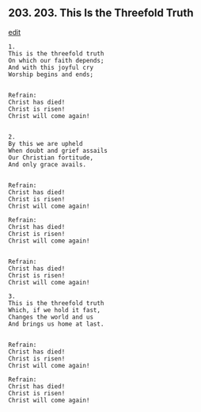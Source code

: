 
## 203.  203. This Is the Threefold Truth
[edit](https://docs.google.com/document/d/1l36HBCN0vKlm0TykVjEiocrpj8oyEYMm/edit?mode=html)






    1.
    This is the threefold truth
    On which our faith depends;
    And with this joyful cry
    Worship begins and ends;


    Refrain:
    Christ has died!
    Christ is risen!
    Christ will come again!


    2.
    By this we are upheld
    When doubt and grief assails
    Our Christian fortitude,
    And only grace avails.


    Refrain:
    Christ has died!
    Christ is risen!
    Christ will come again!

    Refrain:
    Christ has died!
    Christ is risen!
    Christ will come again!


    Refrain:
    Christ has died!
    Christ is risen!
    Christ will come again!

    3.
    This is the threefold truth
    Which, if we hold it fast,
    Changes the world and us
    And brings us home at last.


    Refrain:
    Christ has died!
    Christ is risen!
    Christ will come again!

    Refrain:
    Christ has died!
    Christ is risen!
    Christ will come again!
